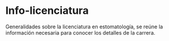 # Info-licenciatura
Generalidades sobre la licenciatura en estomatología, se reúne la información necesaria para conocer los detalles de la carrera.
